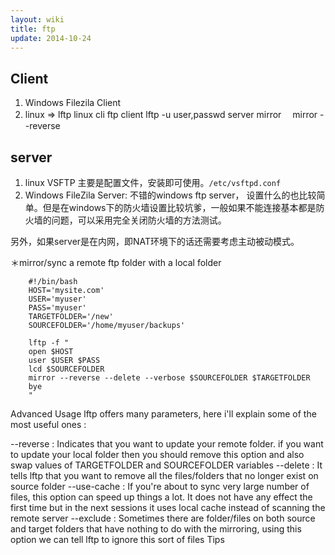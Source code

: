 ```yaml
---
layout: wiki
title: ftp
update: 2014-10-24
---
```

## Client
1. Windows Filezila Client
2. linux => lftp linux cli ftp client
	lftp -u user,passwd server
mirror　
mirror --reverse

## server
1. linux
VSFTP 主要是配置文件，安装即可使用。`/etc/vsftpd.conf`
2. Windows
FileZila Server: 不错的windows ftp server， 设置什么的也比较简单。但是在windows下的防火墙设置比较坑爹，一般如果不能连接基本都是防火墙的问题，可以采用完全关闭防火墙的方法测试。

另外，如果server是在内网，即NAT环境下的话还需要考虑主动被动模式。

＊mirror/sync a remote ftp folder with a local folder

        #!/bin/bash
        HOST='mysite.com'
        USER='myuser'
        PASS='myuser'
        TARGETFOLDER='/new'
        SOURCEFOLDER='/home/myuser/backups'
        
        lftp -f "
        open $HOST
        user $USER $PASS
        lcd $SOURCEFOLDER
        mirror --reverse --delete --verbose $SOURCEFOLDER $TARGETFOLDER
        bye
        "


Advanced Usage
lftp offers many parameters, here i'll explain some of the most useful ones :

--reverse : Indicates that you want to update your remote folder. if you want to update your local folder then you should remove this option and also swap values of TARGETFOLDER and SOURCEFOLDER variables
--delete : It tells lftp that you want to remove all the files/folders that no longer exist on source folder
--use-cache : If you're about to sync very large number of files, this option can speed up things a lot. It does not have any effect the first time but in the next sessions it uses local cache instead of scanning the remote server
--exclude : Sometimes there are folder/files on both source and target folders that have nothing to do with the mirroring, using this option we can tell lftp to ignore this sort of files
Tips
